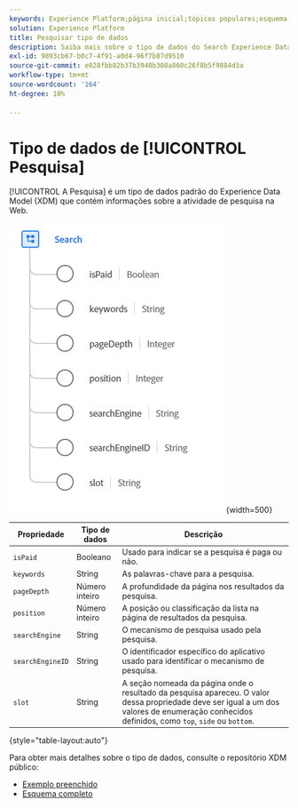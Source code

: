 ```yaml
---
keywords: Experience Platform;página inicial;tópicos populares;esquema;Esquema;XDM;campos;esquemas;Esquemas;pesquisar;tipo de dados;tipo de dados;tipo de dados;
solution: Experience Platform
title: Pesquisar tipo de dados
description: Saiba mais sobre o tipo de dados do Search Experience Data Model (XDM).
exl-id: 9893cb67-b0c7-4f91-a0d4-96f7b87d9510
source-git-commit: e028fbb82b37b3940b308a860c26f8b5f9884d3a
workflow-type: tm+mt
source-wordcount: '164'
ht-degree: 10%

---
```


# Tipo de dados de [!UICONTROL Pesquisa]

[!UICONTROL A Pesquisa] é um tipo de dados padrão do Experience Data Model (XDM) que contém informações sobre a atividade de pesquisa na Web.

![pesquisar imagem](../images/data-types/search.PNG){width=500}

| Propriedade | Tipo de dados | Descrição |
| --- | --- | --- |
| `isPaid` | Booleano | Usado para indicar se a pesquisa é paga ou não. |
| `keywords` | String | As palavras-chave para a pesquisa. |
| `pageDepth` | Número inteiro | A profundidade da página nos resultados da pesquisa. |
| `position` | Número inteiro | A posição ou classificação da lista na página de resultados da pesquisa. |
| `searchEngine` | String | O mecanismo de pesquisa usado pela pesquisa. |
| `searchEngineID` | String | O identificador específico do aplicativo usado para identificar o mecanismo de pesquisa. |
| `slot` | String | A seção nomeada da página onde o resultado da pesquisa apareceu. O valor dessa propriedade deve ser igual a um dos valores de enumeração conhecidos definidos, como `top`, `side` ou `bottom`. |

{style="table-layout:auto"}

Para obter mais detalhes sobre o tipo de dados, consulte o repositório XDM público:

* [Exemplo preenchido](https://github.com/adobe/xdm/blob/master/components/datatypes/search.example.1.json)
* [Esquema completo](https://github.com/adobe/xdm/blob/master/components/datatypes/search.schema.json)
